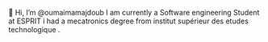 👋 Hi, I’m @oumaimamajdoub
I am currently a Software engineering Student at ESPRIT i had a mecatronics degree from institut supérieur des etudes technologique .

<!---
oumaimamajdoub/oumaimamajdoub is a ✨ special ✨ repository because its `README.md` (this file) appears on your GitHub profile.
You can click the Preview link to take a look at your changes.
--->
